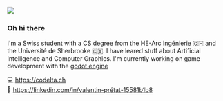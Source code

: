 ![](https://imgur.com/EjeXd1T.png)
### Oh hi there

I'm a Swiss student with a CS degree from the HE-Arc Ingénierie 🇨🇭 and the Université de Sherbrooke 🇨🇦.
I have leared stuff about Artificial Intelligence and Computer Graphics. I'm currently working on game development with the [godot engine](https://godotengine.org)

💻 https://codelta.ch  
📘 https://linkedin.com/in/valentin-prétat-15581b1b8
